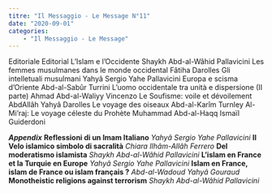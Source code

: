 ```yaml
---
titre: "Il Messaggio - Le Message N°11"
date: "2020-09-01"
categories:
    - "Il Messaggio - Le Message"
---
```


Editoriale
Editorial
L’Islam e l’Occidente
Shaykh Abd-al-Wâhid Pallavicini
Les femmes musulmanes dans le monde occidental
Fâtiha Darolles
Gli intelletuali musulmani
Yahyâ Sergio Yahe Pallavicini
Europa e scisma d’Oriente
Abd-al-Sabûr Turrini
L’uomo occidentale tra unità e dispersione (II parte)
Ahmad Abd-al-Waliyy Vincenzo
Le Soufisme: voile et dévoilement
AbdAllâh Yahyâ Darolles
Le voyage des oiseaux
Abd-al-Karîm Turnley
Al-Mi‘raj: Le voyage céleste du Prohète Muhammad
Abd-al-Haqq Ismaïl Guiderdoni

***Appendix***
**Reflessioni di un Imam Italiano**
*Yahyâ Sergio Yahe Pallavicini*
**Il Velo islamico simbolo di sacralità**
*Chiara Ilhâm-Allâh Ferrero*
**Del moderatismo islamista**
*Shaykh Abd-al-Wâhid Pallavicini*
**L’islam en France et la Turquie en Europe**
*Yahyâ Sergio Yahe Pallavicini*
**Islam en France, islam de France ou islam français ?**
*Abd-al-Wadoud Yahyâ Gouraud*
**Monotheistic religions against terrorism**
*Shaykh Abd-al-Wâhid Pallavicini*